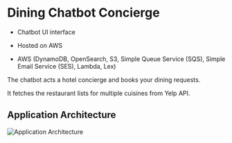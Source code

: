 # Dining Chatbot Concierge

- Chatbot UI interface
- Hosted on AWS

- AWS (DynamoDB, OpenSearch, S3, Simple Queue Service (SQS), Simple Email Service (SES), Lambda, Lex)

The chatbot acts a hotel concierge and books your dining requests.

It fetches the restaurant lists for multiple cuisines from Yelp API.

## Application Architecture
![Application Architecture](./arch.png)
